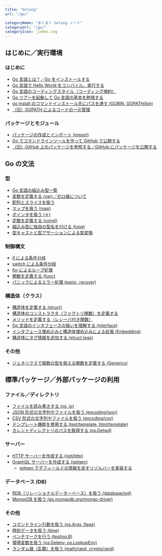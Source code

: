 ```yaml
---
title: "Golang"
url: "/go/"

categoryName: "まくまく Golang ノート"
categoryUrl: "/go/"
categoryIcon: _index.svg
---
```


はじめに／実行環境 <!-- basic -->
----

### はじめに

* [Go 言語とは？／Go をインストールする](/p/wxhzfvc/)
* [Go 言語で Hello World をコンパイル、実行する](/p/nuz369c/)
* [Go 言語のコーディングスタイル（コーディング規約）](/p/rz47adg/)
* [Go ツアーを起動して Go 言語の基本を勉強する](/p/dkpsvz3/)
* [go install のコマンドインストール先にパスを通す (GOBIN, GOPATH/bin)](/p/s258beh/)
* [（旧）GOPATH によるコードの一元管理](/p/u48bfim/)

### パッケージとモジュール

* [パッケージの作成とインポート (import)](/p/t269cgj/)
* [Go でコマンドラインツールを作って GitHub で公開する](/p/whs2bjt/)
* [（旧）GitHub 上のパッケージを参照する／GitHub にパッケージを公開する](/p/xs3ahpw/)


Go の文法
----

### 型 <!-- grammer-type -->

* [Go 言語の組込み型一覧](/p/as29hpw/)
* [変数を定義する (var)／ゼロ値について](/p/5dhkoru/)
* [配列とスライスを扱う](/p/cjosvz3/)
* [マップを扱う (map)](/p/5cgjnqt/)
* [ポインタを扱う (＊)](/p/vpz8fnv/)
* [定数を定義する (const)](/p/qqy9gok/)
* [組込み型に独自の型名を付ける (type)](/p/cuxyj8c/)
* [型キャストと型アサーションによる型変換](/p/jruz369/)

### 制御構文 <!-- grammer-control -->

* [if による条件分岐](/p/pw258be/)
* [switch による条件分岐](/p/x6adgjn/)
* [for によるループ処理](/p/v58cfik/)
* [関数を定義する (func)](/p/kswy47a/)
* [パニックによるエラー処理 (panic, recover)](/p/j47aswy/)

### 構造体（クラス） <!-- grammer-struct -->

* [構造体を定義する (struct)](/p/8z2o63r/)
* [構造体のコンストラクタ（ファクトリ関数）を定義する](/p/6dhkoru/)
* [メソッドを定義する（レシーバ付き関数）](/p/4behkor/)
* [Go 言語のインタフェースの扱いを理解する (interface)](/p/aimpsvz/)
* [インタフェース埋め込みと構造体埋め込みによる拡張 (Embedding)](/p/tbf357g/)
* [構造体にタグ情報を追加する (struct tags)](/p/hxhzfbs/)

### その他 <!-- grammer-other -->

* [ジェネリクスで複数の型を扱える関数を定義する (Generics)](/p/cp8o6m2/)


標準パッケージ／外部パッケージの利用
----

<!--
### 文字列／数値

* [文字列関連の処理いろいろ](/p/xssnvmh/)
-->

### ファイル／ディレクトリ <!-- file -->

* [ファイルを読み書きする (os, io)](/p/6eimpsv/)
* [JSON 形式の文字列やファイルを扱う (encoding/json)](/p/dsbs9p5/)
* [CSV 形式の文字列やファイルを扱う (encoding/csv)](/p/6k5m3iz/)
* [テンプレート機能を使用する (text/template, html/template)](/p/z8behko/)
* [カレントディレクトリのパスを取得する (os.Getwd)](/p/egs2bjt/)

### サーバー <!-- server -->

* [HTTP サーバーを作成する (net/http)](/p/goruwy4/)
* [GraphQL サーバーを作成する (gqlgen)](/p/v48adgi/)
  * [gqlgen で子フィールドの情報を返すリゾルバーを実装する](/p/wdvdtap/)

### データベース (DB) <!-- database -->

* [RDB（リレーショナルデーターベース）を扱う (database/sql)](/p/kgzfwdt/)
* [MongoDB を扱う (go.mongodb.org/mongo-driver)](/p/uft7jv9/)

### その他 <!-- misc -->

* [コマンドライン引数を扱う (os.Args, flags)](/p/o8vbo2f/)
* [時刻データを扱う (time)](/p/sy58beh/)
* [ベンチマークを行う (testing.B)](/p/29dgjnq/)
* [環境変数を扱う (os.Getenv, os.LookupEnv)](/p/4ox6dmu/)
* [ランダム値（乱数）を扱う (math/rand, crypto/rand)](/p/graq8o5/)

